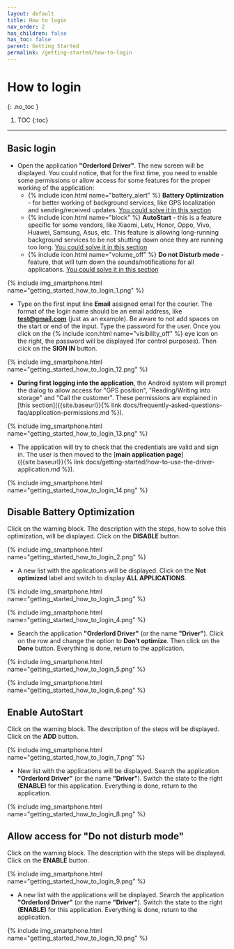 ```yaml
---
layout: default
title: How to login
nav_order: 2
has_children: false
has_toc: false
parent: Getting Started
permalink: /getting-started/how-to-login
---
```


# How to login
{: .no_toc }

1. TOC
{:toc}

---

## Basic login
- Open the application **"Orderlord Driver"**. The new screen will be displayed. You could notice, that for the first time, you need to enable some permissions or allow access for some features for the proper working of the application:
	- {% include icon.html name="battery_alert" %} **Battery Optimization** - for better working of background services, like GPS localization and sending/received updates. [You could solve it in this section](#disable-battery-optimization)
	- {% include icon.html name="block" %} **AutoStart** - this is a feature specific for some vendors, like Xiaomi, Letv, Honor, Oppo, Vivo, Huawei, Samsung, Asus, etc. This feature is allowing long-running background services to be not shutting down once they are running too long. [You could solve it in this section](#enable-autostart)
	- {% include icon.html name="volume_off" %} **Do not Disturb mode** - feature, that will turn down the sounds/notifications for all applications. [You could solve it in this section](#allow-access-for-do-not-disturb-mode)

{% include img_smartphone.html name="getting_started_how_to_login_1.png" %}

- Type on the first input line **Email** assigned email for the courier. The format of the login name should be an email address, like **test@gmail.com** (just as an example). Be aware to not add spaces on the start or end of the input. Type the password for the user. Once you click on the {% include icon.html name="visibility_off" %} eye icon on the right, the password will be displayed (for control purposes). Then click on the <span class="text-orange-200">**SIGN IN**</span> button.

{% include img_smartphone.html name="getting_started_how_to_login_12.png" %}

- **During first logging into the application**, the Android system will prompt the dialog to allow access for "GPS position", "Reading/Writing into storage" and "Call the customer". These permissions are explained in [this section]({{site.baseurl}}{% link docs/frequently-asked-questions-faq/application-permissions.md %}).

{% include img_smartphone.html name="getting_started_how_to_login_13.png" %}

- The application will try to check that the credentials are valid and sign in. The user is then moved to the [**main application page**]({{site.baseurl}}{% link docs/getting-started/how-to-use-the-driver-application.md %}).

{% include img_smartphone.html name="getting_started_how_to_login_14.png" %}

## Disable Battery Optimization
Click on the warning block. The description with the steps, how to solve this optimization, will be displayed. Click on the <span class="text-green-200">**DISABLE**</span> button.

{% include img_smartphone.html name="getting_started_how_to_login_2.png" %}

- A new list with the applications will be displayed. Click on the <span class="text-blue-100">**Not optimized**</span> label and switch to display **ALL APPLICATIONS**.

{% include img_smartphone.html name="getting_started_how_to_login_3.png" %}

{% include img_smartphone.html name="getting_started_how_to_login_4.png" %}

- Search the application **"Orderlord Driver"** (or the name **"Driver"**). Click on the row and change the option to **Don't optimize**. Then click on the <span class="text-blue-100">**Done**</span> button. Everything is done, return to the application.

{% include img_smartphone.html name="getting_started_how_to_login_5.png" %}

{% include img_smartphone.html name="getting_started_how_to_login_6.png" %}

## Enable AutoStart
Click on the warning block. The description of the steps will be displayed. Click on the <span class="text-green-200">**ADD**</span> button.

{% include img_smartphone.html name="getting_started_how_to_login_7.png" %}

- New list with the applications will be displayed. Search the application **"Orderlord Driver"** (or the name **"Driver"**). Switch the state to the right **(ENABLE)** for this application. Everything is done, return to the application.

{% include img_smartphone.html name="getting_started_how_to_login_8.png" %}

## Allow access for "Do not disturb mode"
Click on the warning block. The description with the steps will be displayed. Click on the <span class="text-green-200">**ENABLE**</span> button.

{% include img_smartphone.html name="getting_started_how_to_login_9.png" %}

- A new list with the applications will be displayed. Search the application **"Orderlord Driver"** (or the name **"Driver"**). Switch the state to the right **(ENABLE)** for this application. Everything is done, return to the application.

{% include img_smartphone.html name="getting_started_how_to_login_10.png" %}